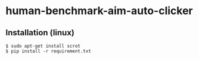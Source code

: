# human-benchmark-aim-auto-clicker

## Installation (linux)

    $ sudo apt-get install scrot
    $ pip install -r requirement.txt